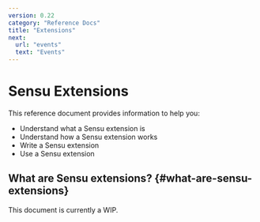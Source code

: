 ```yaml
---
version: 0.22
category: "Reference Docs"
title: "Extensions"
next:
  url: "events"
  text: "Events"
---
```


# Sensu Extensions

This reference document provides information to help you:

- Understand what a Sensu extension is
- Understand how a Sensu extension works
- Write a Sensu extension
- Use a Sensu extension

## What are Sensu extensions? {#what-are-sensu-extensions}

This document is currently a WIP.
